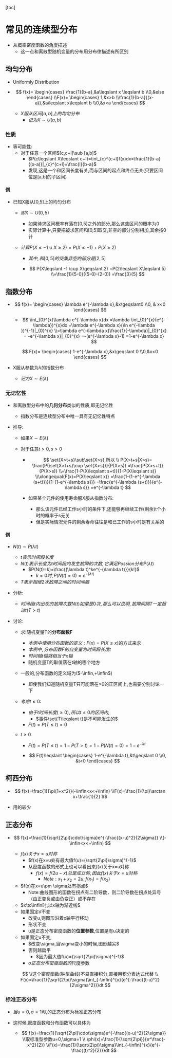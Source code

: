 [toc]

# 常见的连续型分布

- 从概率密度函数的角度描述
  - 这一点和离散型随机变量的分布用分布律描述有所区别

## 均匀分布

- Uniformly Distribution

- $$
  f(x)=
  \begin{cases}
  \frac{1}{b-a},&a\leqslant x \leqslant b
  \\0,&else
  \end{cases}
  \\F(x)=
  \begin{cases}
  1,&x>b
  \\\frac{1}{b-a}{(x-a)},&a\leqslant x\leqslant b
  \\0,&x<a
  \end{cases}
  $$

  

  - $X服从区间[a,b]上的均匀分布$
    - $记为X\sim U(a,b)$

### 性质

- 等可能性:
  - 对于任意一个区间$[c,c+l]\sub [a,b]$
    - $P(c\leqslant X\leqslant c+l)=\int_{c}^{c+l}f(x)dx=\frac{1}{b-a}{(x-a)}|_{c}^{c+l}=\frac{l}{b-a}$
    - 发现,这是一个和区间长度有关,而与区间的起点和终点无关(只要区间位是[a,b]的子区间)

#### 例

- 已知X服从[0,5]上的均匀分布

  - $即X\sim U(0,5)$

    - 如果待求区间概率有落在[0,5]之外的部分,那么这些区间的概率为0
    - 实际计算中,只要把被求区间和[0,5]取交,非空的部分分别相加,其余按0计

  - $计算P(X\leqslant -1 \cup X\geqslant 2)=P(X\leqslant -1)+P(X\geqslant 2)$

    - $其中,和[0,5]的交集非空的部分是[2,5]$

    - $$
      P(X\leqslant -1 \cup X\geqslant 2)
      =P(2\leqslant X\leqslant 5)
      \\=\frac{1}{5-0}((5-0)-(2-0))
      =\frac{3}{5}
      $$

      

## 指数分布

- $$
  f(x)=
  \begin{cases}
  \lambda e^{-\lambda x},&x\geqslant0
  \\0, & x<0
  \end{cases}
  $$

  - $$
    \int_{0}^{x}\lambda e^{-\lambda x}dx
    =\lambda \int_{0}^{x}(e^{-\lambda})^{x}dx
    =\lambda e^{-\lambda x}(\ln e^{-\lambda })^{-1}|_{0}^{x}
    \\=\lambda e^{-\lambda x}\frac{1}{-\lambda}|_{0}^{x}
    = -e^{-\lambda x}|_{0}^{x}
    =-(e^{-\lambda x}-1)
    =1-e^{-\lambda x}
    $$

    

  $$
  F(x)=
  \begin{cases}
  1-e^{-\lambda x},&x\geqslant 0
  \\0,&x<0
  \end{cases}
  $$

  

- X服从参数为$\lambda$的指数分布
  - $记为 X\sim E(\lambda)$



### 无记忆性

- 和离散型分布中的**几何分布**类似的性质,即无记忆性

  - 指数分布是连续型分布中唯一具有无记忆性特点

- 推导:

  - 如果$X\sim E(\lambda)$

  - 对于任意$t>0,s>0$

    - $$
      \set{X>t+s}\sub\set{X>s},所以
      \\
      P(X>t+s|X>s)=
      \frac{P(\set{X>t+s}\cup \set{X>s})}{P(X>s)}
      =\frac{P(X>s+t)}{P(X>s)}
      \\=\frac{1-P(X\leqslant s+t)}{1-P(X\leqslant s)}
      \\\xlongequal{F(x)=P(X\leqslant x)}
      =\frac{1-(1-e^{-\lambda (s+t)})}{1-(1-e^{-\lambda s})}
      =\frac{e^{-\lambda (s+t)}}{e^{-\lambda s}}
      =e^{-\lambda t}
      $$

      

    - 如果某个元件的使用寿命服X服从指数分布:

      - 那么该元件已经工作s小时的条件下,还能够再继续工作(剩余)t个小时的概率于s无关
      - 但是实际情况元件的剩余寿命往往是和已工作的s小时是有关系的

#### 例

- $N(t)\sim P(\lambda t)$
  - $t表示时间段长度$
  - $N(t)表示长度为t时间段内发生故障的次数,它满足Possion分布P(\lambda t)$
    - $P(N(t)=k)=\frac{(\lambda t)^ke^{-(\lambda t)}}{k!}$
      - $k=0时,P(N(t)=0)=e^{-(\lambda t)}$
  - $T表示相继2次故障之间的时间间隔$

- 分析:

  - $时间段t内出现的故障次数N(t)如果是0次,那么可以说明,故障间隔T一定超过t(T>t)$

    

- 讨论:

  - 求:随机变量T的**分布函数F**

    - $本例中使用分布函数的定义:F(x)=P(X\leqslant x)$的方式来求
    - $本例中,分布函数F的自变量为时间段长度t$
    - $时间轴t轴就相当于x轴$
    - 随机变量T的取值落在t轴的哪个地方
  - 一般的,分布函数的定义域为($-\infin,+\infin$)

    - 即使我们知道随机变量T只可能落在>0的正区间上,也需要分别讨论一下
  - $考虑t\leqslant0$:

    - $由于t时间长度(\geqslant0),所以t\leqslant0的区间内,$
      - $事件\set{T\leqslant t}是不可能发生的$
    - $F(t)=P(T\leqslant t)=0$
  - $t\geqslant 0$

    - $F(t)=P(T\leqslant t)=1-P(T>t)=1-P(N(t)=0)=1-e^{-\lambda t}$

    - $$
      F(t)\leqslant
      \begin{cases}
      1-e^{-\lambda t},&t\geqslant 0
      \\0, &t<0
      \end{cases}
      $$

      

  

## 柯西分布

- $$
  f(x)=\frac{1}{\pi(1+x^2)}(-\infin<x<+\infin)
  \\F(x)=\frac{1}{\pi}\arctan x+\frac{1}{2}
  $$

  

- 用的较少

## 正态分布

- $$
  f(x)=\frac{1}{\sqrt{2\pi}\cdot\sigma}e^{-\frac{(x-u)^2}{2\sigma}}
  \\(-\infin<x<+\infin)
  $$

  - $f(x)关于x=u对称$
    - $f(x)在x=u处有最大值f(u)=(\sqrt{2\pi}\sigma)^{-1}$
    - 从密度函数的形式上也可以看出来$f(x)$关于x=u对称
      - $f(x)=f(2u-x)总是成立的,因此f(x)关于x=u对称$
        - $Note:x_1+x_2=2u;f(x_1)=f(x_2)$
  - $f(x)在x=u\pm \sigma处有拐点$
    - Note:曲线图形的函数在拐点有二阶导数，则二阶导数在拐点处异号（由正变负或由负变正）或不存在
  - $x\to\infin时,以x轴为渐近线$
  - 如果固定$\sigma$不变
    - 改变u,则图形沿着x轴平行移动
    - 形状不变
    - u是正态分布密度函数的**位置参数**,位置是有u决定的
  - 如果固定u不变,
    - $改变\sigma,当\sigma变小的时候,图形越尖$
    - 否则越扁平
      - $因为最大值f(u)=(\sqrt{2\pi}\sigma)^{-1}$
    - $\sigma 正态分布密度函数的$尺度参数

  $$
  \\这个密度函数(钟型曲线)不易直接积分,直接用积分表达式代替
  \\
  F(x)=\frac{1}{\sqrt{2\pi}\sigma}\int_{-\infin}^{x}{e^{-\frac{(t-u)^2}{2\sigma^2}}}dt
  $$

  

### 标准正态分布

- $当u=0,\sigma=1时,$的正态分布为标准正态分布

- 这时候,密度函数和分布函数可以具体为

  - $$
    f(x)=\frac{1}{\sqrt{2\pi}\cdot\sigma}e^{-\frac{(x-u)^2}{2\sigma}}
    \\取标准型参数u=0,\sigma=1
    \\
    \phi(x)=\frac{1}{\sqrt{2\pi}}{e^\frac{-x^2}{2}}
    \\F(x)=\frac{1}{\sqrt{2\pi}\sigma}\int_{-\infin}^{x}{e^{-\frac{(t)^2}{2}}}dt
    $$

    





